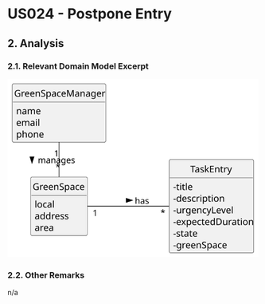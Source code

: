 # US024 - Postpone Entry

## 2. Analysis

### 2.1. Relevant Domain Model Excerpt 

![Domain Model](svg/us024-domain-model.svg)

### 2.2. Other Remarks

n/a